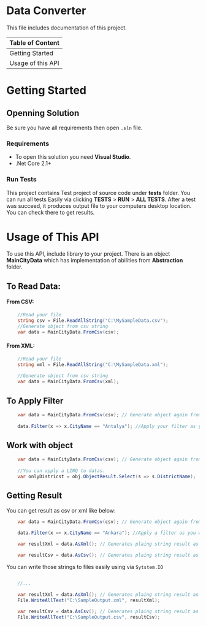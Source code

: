 # Data Converter
This file includes documentation of this project.

| Table of Content |
| --- |
| Getting Started |
| Usage of this API |


# Getting Started

## Openning Solution
Be sure you have all requirements then open `.sln` file.
### Requirements
- To open this solution you need **Visual Studio**.
- .Net Core 2.1+

### Run Tests
This project contains Test project of source code under **tests** folder.
You can run all tests Easily via clicking **TESTS** > **RUN** > **ALL TESTS**. 
After a test was succeed, it produces output file to your computers desktop location. You can check there to get results.

# Usage of This API
To use this API, include library to your project. There is an object **MainCityData** which has implementation of abilities from **Abstraction** folder.


## To Read Data:

#### From CSV:
```csharp
	//Read your file
	string csv = File.ReadAllString("C:\MySampleData.csv");
	//Generate object from csv string
	var data = MainCityData.FromCsv(csv);
```

#### From XML:
```csharp
	//Read your file
	string xml = File.ReadAllString("C:\MySampleData.xml");
	
	//Generate object from csv string
	var data = MainCityData.FromCsv(xml);
```

## To Apply Filter

```csharp
	var data = MainCityData.FromCsv(csv); // Generate object again from csv or xml
	
	data.Filter(x => x.CityName == "Antalya"); //Apply your filter as you wish with 
```

## Work with object


```csharp
	var data = MainCityData.FromCsv(csv); // Generate object again from csv or xml
	
	//You can apply a LINQ to datas.
	var onlyDistricst = obj.ObjectResult.Select(s => s.DistrictName);
```

## Getting Result
You can get result as csv or xml like below:
```csharp
	var data = MainCityData.FromCsv(csv); // Generate object again from csv or xml
	
	data.Filter(x => x.CityName == "Ankara"); //Apply a filter as you wish

	var resultXml = data.AsXml(); // Generates plaing string result as Xml format

	var resultCsv = data.AsCsv(); // Generates plaing string result as Csv format
```

You can write those strings to files easily using via `Sytstem.IO`

```csharp

	//...

	var resultXml = data.AsXml(); // Generates plaing string result as Xml format
	File.WriteAllText("C:\SampleOutput.xml", resultXml);

	var resultCsv = data.AsCsv(); // Generates plaing string result as Csv format
	File.WriteAllText("C:\SampleOutput.csv", resultCsv);
```